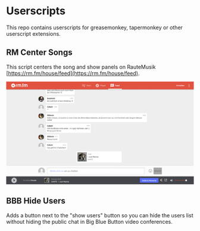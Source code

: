# Userscripts

This repo contains userscripts for greasemonkey, tapermonkey or other userscript extensions.

## RM Center Songs

This script centers the song and show panels on RauteMusik [https://rm.fm/house/feed](https://rm.fm/house/feed).

![screenshot1](https://github.com/TheDarkTron/rm-center-songs/blob/1dd9d37da7e4da23fe8edc70e5715d8127a2003d/doc/screenshot1.png)

## BBB Hide Users

Adds a button next to the "show users" button so you can hide the users list without hiding the public chat in Big Blue Button video conferences.